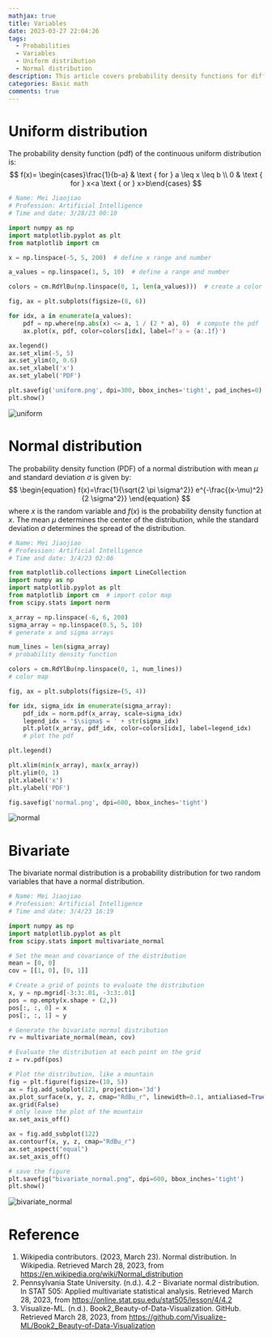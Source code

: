 ```yaml
---
mathjax: true
title: Variables
date: 2023-03-27 22:04:26
tags: 
  - Probabilities
  - Variables
  - Uniform distribution
  - Normal distribution
description: This article covers probability density functions for different distributions, including the continuous uniform distribution, normal distribution, and bivariate normal distribution. The code snippets are written in Python and demonstrate how to plot the PDFs using various techniques such as color maps and 3D projections. 
categories: Basic math 
comments: true
---
```


# Uniform distribution

The probability density function (pdf) of the continuous uniform distribution is:
$$
f(x)= \begin{cases}\frac{1}{b-a} & \text { for } a \leq x \leq b \\ 0 & \text { for } x<a \text { or } x>b\end{cases}
$$

```python
# Name: Mei Jiaojiao
# Profession: Artificial Intelligence
# Time and date: 3/28/23 00:10

import numpy as np
import matplotlib.pyplot as plt
from matplotlib import cm

x = np.linspace(-5, 5, 200)  # define x range and number

a_values = np.linspace(1, 5, 10)  # define a range and number

colors = cm.RdYlBu(np.linspace(0, 1, len(a_values)))  # create a color map

fig, ax = plt.subplots(figsize=(8, 6))

for idx, a in enumerate(a_values):
    pdf = np.where(np.abs(x) <= a, 1 / (2 * a), 0)  # compute the pdf
    ax.plot(x, pdf, color=colors[idx], label=f'a = {a:.1f}')

ax.legend()
ax.set_xlim(-5, 5)
ax.set_ylim(0, 0.6)
ax.set_xlabel('x')
ax.set_ylabel('PDF')

plt.savefig('uniform.png', dpi=300, bbox_inches='tight', pad_inches=0)
plt.show()
```

![uniform](Variables/uniform.png)

# Normal distribution

The probability density function (PDF) of a normal distribution with mean $\mu$ and standard deviation $\sigma$ is given by:
$$
\begin{equation}
f(x)=\frac{1}{\sqrt{2 \pi \sigma^2}} e^{-\frac{(x-\mu)^2}{2 \sigma^2}}
\end{equation}
$$
where $x$ is the random variable and $f(x)$ is the probability density function at $x$. The mean $\mu$ determines the center of the distribution, while the standard deviation $\sigma$ determines the spread of the distribution.

```python
# Name: Mei Jiaojiao
# Profession: Artificial Intelligence
# Time and date: 3/4/23 02:06

from matplotlib.collections import LineCollection
import numpy as np
import matplotlib.pyplot as plt
from matplotlib import cm  # import color map
from scipy.stats import norm

x_array = np.linspace(-6, 6, 200)
sigma_array = np.linspace(0.5, 5, 10)
# generate x and sigma arrays

num_lines = len(sigma_array)
# probability density function

colors = cm.RdYlBu(np.linspace(0, 1, num_lines))
# color map

fig, ax = plt.subplots(figsize=(5, 4))

for idx, sigma_idx in enumerate(sigma_array):
    pdf_idx = norm.pdf(x_array, scale=sigma_idx)
    legend_idx = '$\sigma$ = ' + str(sigma_idx)
    plt.plot(x_array, pdf_idx, color=colors[idx], label=legend_idx)
    # plot the pdf

plt.legend()

plt.xlim(min(x_array), max(x_array))
plt.ylim(0, 1)
plt.xlabel('x')
plt.ylabel('PDF')

fig.savefig('normal.png', dpi=600, bbox_inches='tight')
```

![normal](Variables/normal.png)

# Bivariate

The bivariate normal distribution is a probability distribution for two random variables that have a normal distribution.

```python
# Name: Mei Jiaojiao
# Profession: Artificial Intelligence
# Time and date: 3/4/23 16:19

import numpy as np
import matplotlib.pyplot as plt
from scipy.stats import multivariate_normal

# Set the mean and covariance of the distribution
mean = [0, 0]
cov = [[1, 0], [0, 1]]

# Create a grid of points to evaluate the distribution
x, y = np.mgrid[-3:3:.01, -3:3:.01]
pos = np.empty(x.shape + (2,))
pos[:, :, 0] = x
pos[:, :, 1] = y

# Generate the bivariate normal distribution
rv = multivariate_normal(mean, cov)

# Evaluate the distribution at each point on the grid
z = rv.pdf(pos)

# Plot the distribution, like a mountain
fig = plt.figure(figsize=(10, 5))
ax = fig.add_subplot(121, projection='3d')
ax.plot_surface(x, y, z, cmap="RdBu_r", linewidth=0.1, antialiased=True)
ax.grid(False)
# only leave the plot of the mountain
ax.set_axis_off()

ax = fig.add_subplot(122)
ax.contourf(x, y, z, cmap="RdBu_r")
ax.set_aspect("equal")
ax.set_axis_off()

# save the figure
plt.savefig("bivariate_normal.png", dpi=600, bbox_inches='tight')
plt.show()
```

![bivariate_normal](Variables/bivariate_normal.png)

# Reference

1. Wikipedia contributors. (2023, March 23). Normal distribution. In Wikipedia. Retrieved March 28, 2023, from https://en.wikipedia.org/wiki/Normal_distribution
2. Pennsylvania State University. (n.d.). 4.2 - Bivariate normal distribution. In STAT 505: Applied multivariate statistical analysis. Retrieved March 28, 2023, from https://online.stat.psu.edu/stat505/lesson/4/4.2
3. Visualize-ML. (n.d.). Book2_Beauty-of-Data-Visualization. GitHub. Retrieved March 28, 2023, from https://github.com/Visualize-ML/Book2_Beauty-of-Data-Visualization


